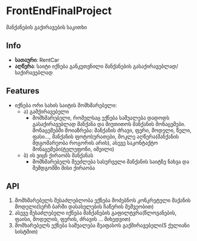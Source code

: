 # FrontEndFinalProject

მანქანების გაქირავების საკითხი 

## Info

- <b>სათაური</b>: RentCar
- <b>აღწერა</b>: საიტი იქნება განკუთვნილი მანქანების გასაქირავებლად/საქირავებლად

## Features

 - იქნება ორი სახის საიტის მომხმარებელი: 
    - ა) გამქირავებელი
        - მომხმარებელი, რომელსაც ექნება საშუალება დადოდს გასაქირავებლად მანქანა და მიუთითოს მანქანის მონაცემები.
             მონაცემებში მოიაზრება: მანქანის ძრავი, ფერი, მოდელი, წელი, ფასი..., მანქანის ფოტოსურათები, მოკლე აღწერა(მანქანის მდგომარეობა როგორის არის),
                                    ასევე საკონტაქტო მონაცემები(ტელეფონი, იმეილი)
    - ბ) ის ვიცნ ქირაობს მანქანას
        - მომხმარებელს შეეძლება სასურველი მანქანის საიტზე ნახვა და შემდგომში მისი ქირაობა

## API

1) მომხმარებელს შესაძლებლობა ექნება მოძებნოს კონკრეტული მაქანის მოდელი(სერჩ ბარში დასახელების ჩაწერის მეშვეობით)
2) ასევე შესაძლებელი იქნება მანქანების გაფილტვრა(წლოვანების, ფაისი, მოდელის, ფერის, ძრავის ... მიხედვით)
3) მომხარებელს ექნება საშუალება შეაფასოს გაქმირავებელი(5 ქულიანი სისტმით) 
 

